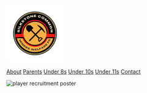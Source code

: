 <img src="silkstone common fc logo.png" 
     alt="logo"
     width="150" 
     height="150" />

<a href="https://henrygtalentshows.ml/about-us">About</a>
<a href="https://henrygtalentshows.ml/parent-info">Parents</a>
<a href="https://henrygtalentshows.ml/under-8s">Under 8s</a>
<a href="https://henrygtalentshows.ml/under-10s">Under 10s</a>
<a href="https://henrygtalentshows.ml/under-11s">Under 11s</a>
<a href="https://henrygtalentshows.ml/contact-us">Contact</a>

<img src="Silkstone common.png" 
     alt="player recruitment poster"
     width="500" />
